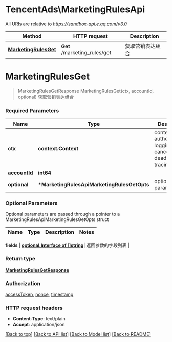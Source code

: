 # TencentAds\MarketingRulesApi

All URIs are relative to *https://sandbox-api.e.qq.com/v3.0*

Method | HTTP request | Description
------------- | ------------- | -------------
[**MarketingRulesGet**](MarketingRulesApi.md#MarketingRulesGet) | **Get** /marketing_rules/get | 获取营销表达组合


# **MarketingRulesGet**
> MarketingRulesGetResponse MarketingRulesGet(ctx, accountId, optional)
获取营销表达组合

### Required Parameters

Name | Type | Description  | Notes
------------- | ------------- | ------------- | -------------
 **ctx** | **context.Context** | context for authentication, logging, cancellation, deadlines, tracing, etc.
  **accountId** | **int64**|  | 
 **optional** | ***MarketingRulesApiMarketingRulesGetOpts** | optional parameters | nil if no parameters

### Optional Parameters
Optional parameters are passed through a pointer to a MarketingRulesApiMarketingRulesGetOpts struct

Name | Type | Description  | Notes
------------- | ------------- | ------------- | -------------

 **fields** | [**optional.Interface of []string**](string.md)| 返回参数的字段列表 | 

### Return type

[**MarketingRulesGetResponse**](MarketingRulesGetResponse.md)

### Authorization

[accessToken](../README.md#accessToken), [nonce](../README.md#nonce), [timestamp](../README.md#timestamp)

### HTTP request headers

 - **Content-Type**: text/plain
 - **Accept**: application/json

[[Back to top]](#) [[Back to API list]](../README.md#documentation-for-api-endpoints) [[Back to Model list]](../README.md#documentation-for-models) [[Back to README]](../README.md)

